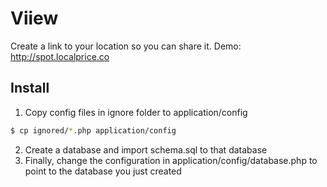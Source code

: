 # Viiew

Create a link to your location so you can share it.
Demo: http://spot.localprice.co

## Install

1. Copy config files in ignore folder to application/config

``` bash
$ cp ignored/*.php application/config
```

2. Create a database and import schema.sql to that database
3. Finally, change the configuration in application/config/database.php to point to the database you just created
